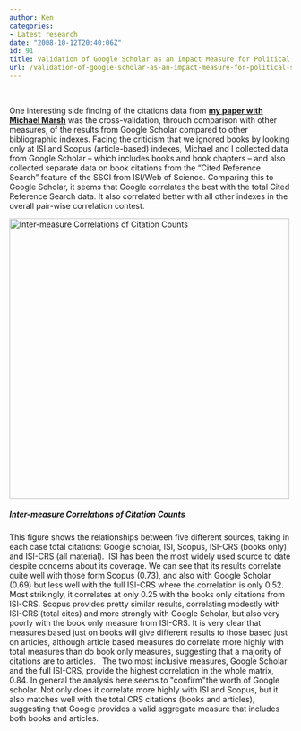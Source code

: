```yaml
---
author: Ken
categories:
- Latest research
date: "2008-10-12T20:40:06Z"
id: 91
title: Validation of Google Scholar as an Impact Measure for Political Science
url: /validation-of-google-scholar-as-an-impact-measure-for-political-science/
---
```


   



  One interesting side finding of the citations data from [**my paper with Michael Marsh**](https://www.kenbenoit.net/?page_id=50#citationspaper) was the cross-validation, throuch comparison with other measures, of the results from Google Scholar compared to other bibliographic indexes. Facing the criticism that we ignored books by looking only at ISI and Scopus (article-based) indexes, Michael and I collected data from Google Scholar &#8211; which includes books and book chapters &#8211; and also collected separate data on book citations from the &#8220;Cited Reference Search&#8221; feature of the SSCI from ISI/Web of Science. Comparing this to Google Scholar, it seems that Google correlates the best with the total Cited Reference Search data. It also correlated better with all other indexes in the overall pair-wise correlation contest.



  [<img class="size-full wp-image-108" title="Inter-measure Correlations of Citation Counts" src="/assets/images/figure_intermeasurecorrelations1.png" alt="Inter-measure Correlations of Citation Counts" width="500" height="500" srcset="/assets/images/figure_intermeasurecorrelations1.png 1440w, /assets/images/figure_intermeasurecorrelations1-150x150.png 150w, /assets/images/figure_intermeasurecorrelations1-300x300.png 300w" sizes="(max-width: 500px) 100vw, 500px" />](/assets/images/figure_intermeasurecorrelations1.png)


##### Inter-measure Correlations of Citation Counts



This figure shows the relationships between five different sources, taking in each case total citations: Google scholar, ISI, Scopus, ISI-CRS (books only) and ISI-CRS (all material).  ISI has been the most widely used source to date despite concerns about its coverage. We can see that its results correlate quite well with those form Scopus (0.73), and also with Google Scholar (0.69) but less well with the full ISI-CRS where the correlation is only 0.52. Most strikingly, it correlates at only 0.25 with the books only citations from ISI-CRS. Scopus provides pretty similar results, correlating modestly with ISI-CRS (total cites) and more strongly with Google Scholar, but also very poorly with the book only measure from ISI-CRS. It is very clear that measures based just on books will give different results to those based just on articles, although article based measures do correlate more highly with total measures than do book only measures, suggesting that a majority of citations are to articles.   The two most inclusive measures, Google Scholar and the full ISI-CRS, provide the highest correlation in the whole matrix, 0.84. In general the analysis here seems to "confirm"the worth of Google scholar. Not only does it correlate more highly with ISI and Scopus, but it also matches well with the total CRS citations (books and articles), suggesting that Google provides a valid aggregate measure that includes both books and articles.

